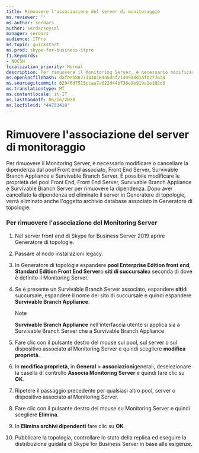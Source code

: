 ```yaml
---
title: Rimuovere l'associazione del server di monitoraggio
ms.reviewer: ''
ms.author: serdars
author: serdarsoysal
manager: serdars
audience: ITPro
ms.topic: quickstart
ms.prod: skype-for-business-itpro
f1.keywords:
- NOCSH
localization_priority: Normal
description: Per rimuovere il Monitoring Server, è necessario modificare o cancellare la dipendenza dal pool Front end associato, Front End Server, Survivable Branch Appliance e Survivable Branch Server. È possibile modificare le proprietà del pool Front End, Front End Server, Survivable Branch Appliance e Survivable Branch Server per rimuovere la dipendenza. Dopo aver cancellato la dipendenza ed eliminato il server in Generatore di topologie, verrà eliminato anche l'oggetto archivio database associato in Generatore di topologie.
ms.openlocfilehash: dafbeb88773330164a5daf2144988d1afb2776a8
ms.sourcegitcommit: 62946d7515ccaa7a622d44b736e9e919a2e102d0
ms.translationtype: MT
ms.contentlocale: it-IT
ms.lasthandoff: 06/16/2020
ms.locfileid: "44753418"
---
```

# <a name="remove-the-monitoring-server-association"></a>Rimuovere l'associazione del server di monitoraggio

Per rimuovere il Monitoring Server, è necessario modificare o cancellare la dipendenza dal pool Front end associato, Front End Server, Survivable Branch Appliance e Survivable Branch Server. È possibile modificare le proprietà del pool Front End, Front End Server, Survivable Branch Appliance e Survivable Branch Server per rimuovere la dipendenza. Dopo aver cancellato la dipendenza ed eliminato il server in Generatore di topologie, verrà eliminato anche l'oggetto archivio database associato in Generatore di topologie.
  
### <a name="to-remove-the-monitoring-server-association"></a>Per rimuovere l'associazione del Monitoring Server

1. Nel server front end di Skype for Business Server 2019 aprire Generatore di topologie.
    
2. Passare al nodo installazioni legacy.
    
3. In Generatore di topologie espandere **pool Enterprise Edition front end**, **Standard Edition Front End Server**o **siti di succursale**a seconda di dove è definito il Monitoring Server.
    
4. Se è presente un Survivable Branch Server associato, espandere **siti**di succursale, espandere il nome del sito di succursale e quindi espandere **Survivable Branch Appliance**.
    
    > [!NOTE]
    > **Survivable Branch Appliance** nell'interfaccia utente si applica sia a Survivable Branch Server che a Survivable Branch Appliance. 
  
5. Fare clic con il pulsante destro del mouse sul pool, sul server o sul dispositivo associato al Monitoring Server e quindi scegliere **modifica proprietà**.
    
6. In **modifica proprietà**, in **General**  >  **associazioni**generali, deselezionare la casella di controllo **Associa Monitoring Server** e quindi fare clic su **OK**.
    
7. Ripetere il passaggio precedente per qualsiasi altro pool, server o dispositivo associato al Monitoring Server.
    
8. Fare clic con il pulsante destro del mouse su Monitoring Server e quindi scegliere **Elimina**. 
    
9. In **Elimina archivi dipendenti** fare clic su **OK**.
    
10. Pubblicare la topologia, controllare lo stato della replica ed eseguire la distribuzione guidata di Skype for Business Server in base alle esigenze. 
    

